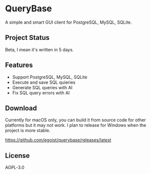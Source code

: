 # QueryBase

A simple and smart GUI client for PostgreSQL, MySQL, SQLite.

## Project Status

Beta, I mean it's written in 5 days.

## Features

- Support PostgreSQL, MySQL, SQLite
- Execute and save SQL quieries
- Generate SQL queries with AI
- Fix SQL query errors with AI

## Download

Currently for macOS only, you can build it from source code for other platforms but it may not work. I plan to release for Windows when the project is more stable.

https://github.com/egoist/querybase/releases/latest

## License

AGPL-3.0
